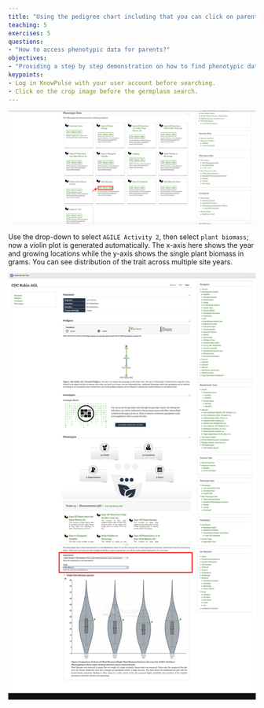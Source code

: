 ```yaml
---
title: "Using the pedigree chart including that you can click on parents"
teaching: 5
exercises: 5
questions:
- "How to access phenotypic data for parents?"
objectives:
- "Providing a step by step demonstration on how to find phenotypic data for a given breeding cross."
keypoints:
- Log in KnowPulse with your user account before searching.
- Click on the crop image before the germplasm search.
---
```

![Screenshot of main code listing](../fig/Searching-for-a-germplasm-5.png)

Use the drop-down to select `AGILE Activity 2`, then select `plant biomass`; now a violin plot is generated automatically. The x-axis here shows the year and growing locations while the y-axis shows the single plant biomass in grams. You can see distribution of the trait across multiple site years.

![Screenshot of main code listing](../fig/Searching-for-a-germplasm-6.png)
